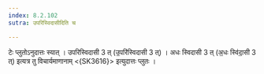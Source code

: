 ```yaml
---
index: 8.2.102
sutra: उपरिस्विदासीदिति च

---
```

 टेः प्लुतोऽनुदात्तः स्यात् । उपरिस्विदासी 3 त् (उ॒परि॑स्विदासी 3 त्) । अधः स्विदासी 3 त् (अ॒धः स्वि॑दा॒सी 3 त्) इत्यत्र तु विचार्यमाणानाम् <{SK3616}> इत्युदात्तः प्लुतः ।